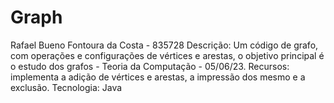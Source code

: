 # Graph
Rafael Bueno Fontoura da Costa - 835728
Descrição: Um código de grafo, com operações e configurações de vértices e arestas, o objetivo principal é o estudo dos grafos - Teoria da Computação - 05/06/23. Recursos: implementa a adição de vértices e arestas, a impressão dos mesmo e a exclusão. Tecnologia: Java

